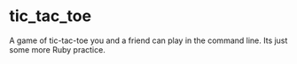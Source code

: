 # tic_tac_toe

A game of tic-tac-toe you and a friend can play in the command line.
Its just some more Ruby practice.